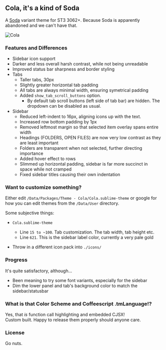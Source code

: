 ## Cola, it's a kind of Soda

A [Soda](https://github.com/buymeasoda/soda-theme) variant theme for ST3 3062+.
Because Soda is apparently abandoned and we can't have that.

![Cola](http://i.imgur.com/zj6q7yS.png)

### Features and Differences
- Sidebar icon support
- Darker and less overall harsh contrast, while not being unreadable
- Improved status bar sharpness and border styling
- Tabs
	- Taller tabs, 30px
	- Slightly greater horizontal tab padding
	- All tabs are always minimal width, ensuring symetrical padding
	- Added `show_tab_scroll_buttons` option.
		- By default tab scroll buttons (left side of tab bar) are hidden. The dropdown can be disabled as usual.
- Sidebar
	- Reduced left-indent to 16px, aligning icons up with the text.
	- Increased row bottom padding by 1px
	- Removed leftmost margin so that selected item overlay spans entire width
	- Headings (FOLDERS, OPEN FILES) are now very low contrast as they are least important
	- Folders are transparent when not selected, further directing importance
	- Added hover effect to rows
	- Slimmed up horizontal padding, sidebar is far more succinct in space while not cramped
	- Fixed sidebar titles causing their own indentation

### Want to customize something?

Either edit `/Data/Packages/Theme - Cola/Cola.sublime-theme` or google for how you can edit themes from the `/Data/User` directory.

Some subjective things:

- `Cola.sublime-theme`
	- Line `15 to ~100`. Tab customization. The tab width, tab height etc.
	- Line `621`. This is the sidebar label color, currently a very pale gold

- Throw in a different icon pack into `./icons/`

### Progress

It's quite satisfactory, although...

- Been meaning to try some font variants, especially for the sidebar
- Dim the lower panel and tab's background color to match the sidebar/statusbar


### What is that Color Scheme and Coffeescript .tmLanguage!?

Yes, that *is* function call highlighting and embedded CJSX!  
Custom built. Happy to release them properly should anyone care.

### License

Go nuts.